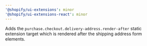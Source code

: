 ```yaml
---
'@shopify/ui-extensions': minor
'@shopify/ui-extensions-react': minor
---
```


Adds the `purchase.checkout.delivery-address.render-after` static extension target which is rendered after the shipping address form elements.
